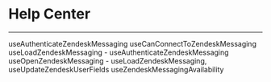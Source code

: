 <!-- ## useOpenZendeskMessaging
client/components/marketing-survey/cancel-purchase-form/step-components/upsell-step.tsx
client/components/marketing-survey/cancel-purchase-form/step-components/educational-content-step.tsx -->

<!-- ## useCanConnectToZendeskMessaging, useZendeskMessagingAvailability, useLoadZendeskMessaging
client/lib/presales-chat/index.ts -->

<!-- ## useCanConnectToZendeskMessaging, useZendeskMessagingAvailability, useOpenZendeskMessaging
client/components/chat-button/index.tsx -->

<!-- ## useCanConnectToZendeskMessaging, useZendeskMessagingAvailability, useOpenZendeskMessaging
client/blocks/importer/wordpress/import-everything/migration-error/index.tsx -->

# Help Center
---
<!-- ## useLoadZendeskMessaging, useOpenZendeskMessaging
packages/help-center/src/components/help-center-contact-page.tsx -->

<!-- ## useLoadZendeskMessaging
packages/help-center/src/components/help-center.tsx -->

<!-- ## useCanConnectToZendeskMessaging, useOpenZendeskMessaging
packages/help-center/src/components/help-center-contact-form.tsx -->


useAuthenticateZendeskMessaging
useCanConnectToZendeskMessaging
useLoadZendeskMessaging - useAuthenticateZendeskMessaging
useOpenZendeskMessaging - useLoadZendeskMessaging, useUpdateZendeskUserFields
useZendeskMessagingAvailability